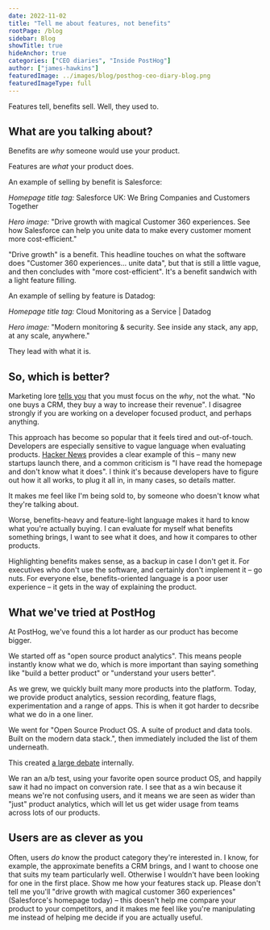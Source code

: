```yaml
---
date: 2022-11-02
title: "Tell me about features, not benefits"
rootPage: /blog
sidebar: Blog
showTitle: true
hideAnchor: true
categories: ["CEO diaries", "Inside PostHog"]
author: ["james-hawkins"]
featuredImage: ../images/blog/posthog-ceo-diary-blog.png
featuredImageType: full
---
```


Features tell, benefits sell. Well, they used to.

## What are you talking about?

Benefits are _why_ someone would use your product.

Features are _what_ your product does. 

An example of selling by benefit is Salesforce:

_Homepage title tag:_ Salesforce UK: We Bring Companies and Customers Together

_Hero image:_ "Drive growth with magical Customer 360 experiences. See how Salesforce can help you unite data to make every customer moment more cost-efficient."

"Drive growth" is a benefit. This headline touches on what the software does "Customer 360 experiences... unite data", but that is still a little vague, and then concludes with "more cost-efficient". It's a benefit sandwich with a light feature filling.

An example of selling by feature is Datadog:

_Homepage title tag:_ Cloud Monitoring as a Service | Datadog

_Hero image:_ "Modern monitoring & security. See inside any stack, any app, at any scale, anywhere."

They lead with what it is.

## So, which is better?

Marketing lore [tells you](https://blog.hubspot.com/sales/how-to-sell-benefits-not-features#:~:text=Features%20tell%2C%20benefits%20sell.,their%20life%20in%20some%20way.) that you must focus on the _why_, not the what. "No one buys a CRM, they buy a way to increase their revenue". I disagree strongly if you are working on a developer focused product, and perhaps anything.

This approach has become so popular that it feels tired and out-of-touch. Developers are especially sensitive to vague language when evaluating products. [Hacker News](https://news.ycombinator.com) provides a clear example of this – many new startups launch there, and a common criticism is "I have read the homepage and don't know what it does". I think it's because developers have to figure out how it all works, to plug it all in, in many cases, so details matter.

It makes me feel like I'm being sold to, by someone who doesn't know what they're talking about.

Worse, benefits-heavy and feature-light language makes it hard to know what you're actually buying. I can evaluate for myself what benefits something brings, I want to see what it does, and how it compares to other products.

Highlighting benefits makes sense, as a backup in case I don't get it. For executives who don't use the software, and certainly don't implement it – go nuts. For everyone else, benefits-oriented language is a poor user experience – it gets in the way of explaining the product.

## What we've tried at PostHog

At PostHog, we've found this a lot harder as our product has become bigger.

We started off as "open source product analytics". This means people instantly know what we do, which is more important than saying something like "build a better product" or "understand your users better".

As we grew, we quickly built many more products into the platform. Today, we provide product analytics, session recording, feature flags, experimentation and a range of apps. This is when it got harder to decsribe what we do in a one liner.

We went for "Open Source Product OS. A suite of product and data tools. Built on the modern data stack.", then immediately included the list of them underneath.

This created [a large debate](https://github.com/PostHog/posthog.com/issues/3620) internally. 

We ran an a/b test, using your favorite open source product OS, and happily saw it had no impact on conversion rate. I see that as a win because it means we're not confusing users, and it means we are seen as wider than "just" product analytics, which will let us get wider usage from teams across lots of our products.

## Users are as clever as you

Often, users _do_ know the product category they're interested in. I know, for example, the approximate benefits a CRM brings, and I want to choose one that suits my team particularly well. Otherwise I wouldn't have been looking for one in the first place. Show me how your features stack up. Please don't tell me you'll "drive growth with magical customer 360 experiences" (Salesforce's homepage today) – this doesn't help me compare your product to your competitors, and it makes me feel like you're manipulating me instead of helping me decide if you are actually useful.
